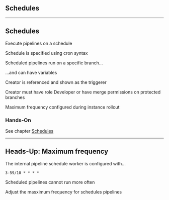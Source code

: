 <!-- .slide: id="gitlab_schedules" class="vertical-center" -->

<i class="fa-duotone fa-calendar-clock fa-8x fa-duotone-colors" style="float: right; color: grey;"></i>

## Schedules

---

## Schedules

Execute pipelines on a schedule [](https://docs.gitlab.com/ee/ci/pipelines/schedules.html)

Schedule is specified using cron syntax <i class="fa-duotone fa-face-hand-peeking fa-duotone-colors"></i>

Scheduled pipelines run on a specific branch...

...and can have variables

Creator is referenced and shown as the triggerer

Creator must have role Developer or have merge permissions on protected branches

Maximum frequency configured during instance rollout [](https://docs.gitlab.com/ee/administration/cicd.html#change-maximum-scheduled-pipeline-frequency)

### Hands-On

See chapter [Schedules](/hands-on/2023-11-30/070_schedules/exercise/)

---

## Heads-Up: Maximum frequency

The internal pipeline schedule worker is configured with...

```plaintext
3-59/10 * * * *
```

Scheduled pipelines cannot run more often

Adjust the masximum frequency for schedules pipelines [](https://docs.gitlab.com/ee/administration/cicd.html#change-maximum-scheduled-pipeline-frequency)
